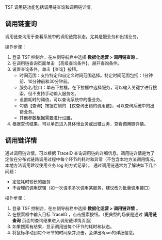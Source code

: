 TSF 调用链功能包括调用链查询和调用链详情。

## 调用链查询
调用链查询用于查看系统中的调用链路状态，尤其是慢业务和出错业务。

操作步骤：

1. 登录 TSF 控制台，在左侧导航栏中选择 **数据化运营 > 调用链查询** 。
2. 在调用链查询页面单击 【高级查询条件】，展开查询条件。
3. 设置查询条件，单击【查询】按钮。
	- 时间范围：支持特定和自定义时间范围选择。特定时间范围包括：1分钟前、10分钟前和30分钟前。
	- 服务名/接口：单击下拉框，在下拉框中选择服务，可以输入关键字进行搜索。但不支持手动输入服务名。
	- 设置耗时的阈值，可以查询系统中的慢业务。
	- 勾选【查询】按钮右侧的 【仅查询出错的调用链】，可以查询系统中的出错业务。
	- 其他参数根据需要进行设置。
4. 根据查询结果，可以单击进入具体慢业务或出错业务，查看调用链详情。

## 调用链详情

通过调用链详情，可以根据 TraceID 查询调用链的详细信息。调用链详情是为了定位在分布式链路调用过程中每个环节的耗时和异常（不包含本地方法调用情况，本地方法调用建议使用业务 log 的方式记录）。
通过调用链通常为了解决如下几个问题：

- 定位耗时较长的服务
- 不合理的调用逻辑（如一次请求多次调用某服务，建议改为批量调用接口）

操作步骤：

1. 登录 TSF 控制台，在左侧导航栏中选择 **数据化运营 > 调用链详情** 。
2. 在搜索框中输入目标 TraceID ，点击搜索按钮。（更典型的场景是通过 **调用链查询** 页面的查询结果进入调用链详情页面）
3. 如果搜索有结果，显示调用链每个环节的耗时和状态。
4. 将鼠标移动到每个环节的时间条并点击，会弹出Span的详细信息。

